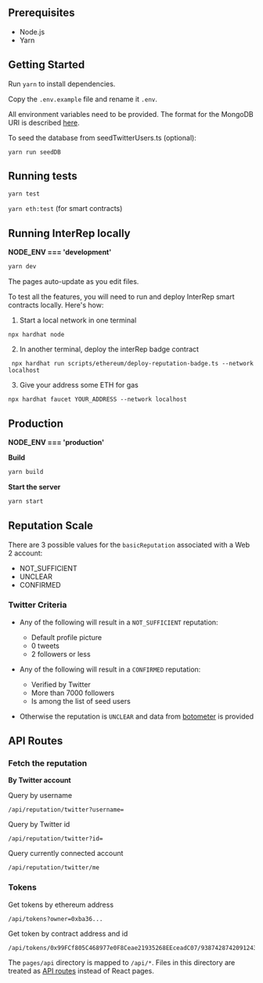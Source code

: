 ## Prerequisites

- Node.js
- Yarn

## Getting Started

Run `yarn` to install dependencies.

Copy the `.env.example` file and rename it `.env`.

All environment variables need to be provided. The format for the MongoDB URI is described [here](https://docs.mongodb.com/manual/reference/connection-string/).

To seed the database from seedTwitterUsers.ts (optional):

```
yarn run seedDB
```

## Running tests

`yarn test`

`yarn eth:test` (for smart contracts)

## Running InterRep locally

**NODE_ENV === 'development'**

```bash
yarn dev
```

The pages auto-update as you edit files.

To test all the features, you will need to run and deploy InterRep smart contracts locally. Here's how:

1. Start a local network in one terminal

`npx hardhat node`

2. In another terminal, deploy the interRep badge contract

` npx hardhat run scripts/ethereum/deploy-reputation-badge.ts --network localhost`

3. Give your address some ETH for gas

`npx hardhat faucet YOUR_ADDRESS --network localhost`

## Production

**NODE_ENV === 'production'**

**Build**

```bash
yarn build
```

**Start the server**

```bash
yarn start
```

## Reputation Scale

There are 3 possible values for the `basicReputation` associated with a Web 2 account:

- NOT_SUFFICIENT
- UNCLEAR
- CONFIRMED

### Twitter Criteria

- Any of the following will result in a `NOT_SUFFICIENT` reputation:
  - Default profile picture
  - 0 tweets
  - 2 followers or less
- Any of the following will result in a `CONFIRMED` reputation:

  - Verified by Twitter
  - More than 7000 followers
  - Is among the list of seed users

- Otherwise the reputation is `UNCLEAR` and data from [botometer](https://botometer.osome.iu.edu/) is provided

## API Routes

### Fetch the reputation

**By Twitter account**

Query by username

```
/api/reputation/twitter?username=
```

Query by Twitter id

```
/api/reputation/twitter?id=
```

Query currently connected account

```
/api/reputation/twitter/me
```

### Tokens

Get tokens by ethereum address

```
/api/tokens?owner=0xba36...
```

Get token by contract address and id

```
/api/tokens/0x99FCf805C468977e0F8Ceae21935268EEceadC07/93874287420912438946...
```

The `pages/api` directory is mapped to `/api/*`. Files in this directory are treated as [API routes](https://nextjs.org/docs/api-routes/introduction) instead of React pages.

